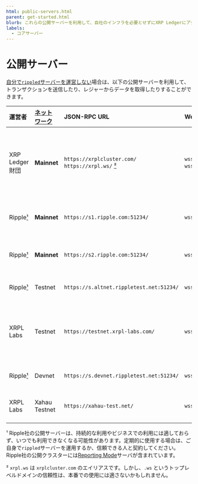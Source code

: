 ```yaml
---
html: public-servers.html
parent: get-started.html
blurb: これらの公開サーバーを利用して、自社のインフラを必要とせずにXRP Ledgerにアクセスします。
labels:
  - コアサーバー
---
```

# 公開サーバー

[自分で`rippled`サーバーを運営しない](../../infrastructure/installation/index.md)場合は、以下の公開サーバーを利用して、トランザクションを送信したり、レジャーからデータを取得したりすることができます。

| 運営者  | [ネットワーク][] | JSON-RPC URL | WebSocket URL | 尾行                |
|:----------|:------------|:-------------|:--------------|:---------------------|
| XRP Ledger 財団 | **Mainnet** | `https://xrplcluster.com/` <br> `https://xrpl.ws/` [²][] | `wss://xrplcluster.com/` <br>  `wss://xrpl.ws/` [²][] | CORSをサポートする全履歴サーバークラスター |
| Ripple[¹][]   | **Mainnet** | `https://s1.ripple.com:51234/` | `wss://s1.ripple.com/` | 汎用サーバークラスター |
| Ripple[¹][]   | **Mainnet** | `https://s2.ripple.com:51234/` | `wss://s2.ripple.com/` | [全履歴サーバ](../../concepts/networks-and-servers/ledger-history.md#すべての履歴) クラスター |
| Ripple[¹][]   | Testnet     | `https://s.altnet.rippletest.net:51234/` | `wss://s.altnet.rippletest.net:51233/` | Testnet 公開サーバー |
| XRPL Labs     | Testnet     | `https://testnet.xrpl-labs.com/` | `wss://testnet.xrpl-labs.com/` | CORSをサポートする Testnet 公開サーバー |
| Ripple[¹][]   | Devnet      | `https://s.devnet.rippletest.net:51234/` | `wss://s.devnet.rippletest.net:51233/` | Devnet 公開サーバー |
| XRPL Labs     | Xahau Testnet | `https://xahau-test.net/` | `wss://xahau-test.net/` | [Hooks有効](https://hooks.xrpl.org/) Xahau Testnet |

[ネットワーク]: ../../concepts/networks-and-servers/parallel-networks.md
[¹]: #footnote-1
[²]: #footnote-2

<a id="footnote-1"></a>¹ Ripple社の公開サーバーは、持続的な利用やビジネスでの利用には適しておらず、いつでも利用できなくなる可能性があります。定期的に使用する場合は、ご自身で`rippled`サーバーを運用するか、信頼できる人と契約してください。Ripple社の公開クラスターには[Reporting Mode](../../concepts/networks-and-servers/rippled-server-modes.md#reporting-mode)サーバが含まれています。

<a id="footnote-2"></a>² `xrpl.ws` は `xrplcluster.com` のエイリアスです。しかし、`.ws` というトップレベルドメインの信頼性は、本番での使用には適さないかもしれません。
